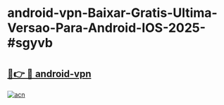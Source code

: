 # android-vpn-Baixar-Gratis-Ultima-Versao-Para-Android-IOS-2025-#sgyvb

# <h2><a href="https://ainizakaria.my?title=android-vpn&ref=24M">🔗👉 🔴 android-vpn</a></h2>

[![acn](https://github.com/user-attachments/assets/0f9c940e-d8b0-45ae-aac7-cd30a18b3e1c)](https://ainizakaria.my?title=android-vpn&ref=24M)

